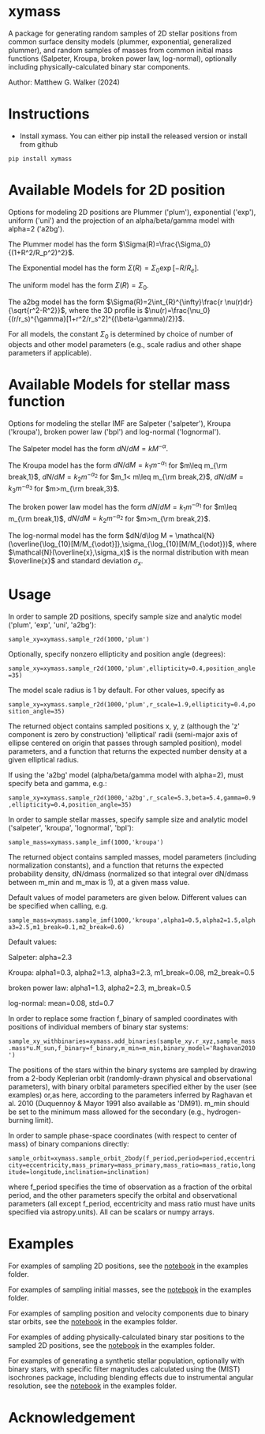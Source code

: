 # xymass

A package for generating random samples of 2D stellar positions from common surface density models (plummer, exponential, generalized plummer), and random samples of masses from common initial mass functions (Salpeter, Kroupa, broken power law, log-normal), optionally including physically-calculated binary star components. 

Author: Matthew G. Walker (2024) 

# Instructions 

* Install xymass. You can either pip install the released version or install from github

```
pip install xymass
```
# Available Models for 2D position

Options for modeling 2D positions are Plummer ('plum'), exponential ('exp'), uniform ('uni') and the projection of an alpha/beta/gamma model with alpha=2 ('a2bg').  

The Plummer model has the form $\Sigma(R)=\frac{\Sigma_0}{(1+R^2/R_p^2)^2}$.

The Exponential model has the form $\Sigma(R)=\Sigma_0\exp[-R/R_e]$.

The uniform model has the form $\Sigma(R)=\Sigma_0$.

The a2bg model has the form $\Sigma(R)=2\int_{R}^{\infty}\frac{r \nu(r)dr}{\sqrt{r^2-R^2}}$, where the 3D profile is $\nu(r)=\frac{\nu_0}{(r/r_s)^{\gamma}[1+r^2/r_s^2]^{(\beta-\gamma)/2}}$.

For all models, the constant $\Sigma_0$ is determined by choice of number of objects and other model parameters (e.g., scale radius and other shape parameters if applicable).

# Available Models for stellar mass function

Options for modeling the stellar IMF are Salpeter ('salpeter'), Kroupa ('kroupa'), broken power law ('bpl') and log-normal ('lognormal').  

The Salpeter model has the form $dN/dM=k M^{-\alpha}$.

The Kroupa model has the form $dN/dM = k_1m^{-\alpha_1}$ for $m\leq m_{\rm break,1}$, $dN/dM=k_2m^{-\alpha_2}$ for $m_1< m\leq m_{\rm break,2}$, $dN/dM=k_3m^{-\alpha_3}$ for $m>m_{\rm break,3}$.

The broken power law model has the form $dN/dM = k_1m^{-\alpha_1}$ for $m\leq m_{\rm break,1}$, $dN/dM=k_2m^{-\alpha_2}$ for $m>m_{\rm break,2}$.

The log-normal model has the form $dN/d\log M = \mathcal{N}(\overline{\log_{10}[M/M_{\odot}]},\sigma_{\log_{10}[M/M_{\odot}})$, where $\mathcal{N}(\overline{x},\sigma_x)$ is the normal distribution with mean $\overline{x}$ and standard deviation $\sigma_x$.

# Usage 

In order to sample 2D positions, specify sample size and analytic model ('plum', 'exp', 'uni', 'a2bg'):

```sample_xy=xymass.sample_r2d(1000,'plum')```

Optionally, specify nonzero ellipticity and position angle (degrees):

```sample_xy=xymass.sample_r2d(1000,'plum',ellipticity=0.4,position_angle=35)```

The model scale radius is 1 by default.  For other values, specify as

```sample_xy=xymass.sample_r2d(1000,'plum',r_scale=1.9,ellipticity=0.4,position_angle=35)```

The returned object contains sampled positions x, y, z (although the 'z' component is zero by construction) 'elliptical' radii (semi-major axis of ellipse centered on origin that passes through sampled position), model parameters, and a function that returns the expected number density at a given elliptical radius.

If using the 'a2bg' model (alpha/beta/gamma model with alpha=2), must specify beta and gamma, e.g.:

```sample_xy=xymass.sample_r2d(1000,'a2bg',r_scale=5.3,beta=5.4,gamma=0.9,ellipticity=0.4,position_angle=35)```


In order to sample stellar masses, specify sample size and analytic model ('salpeter', 'kroupa', 'lognormal', 'bpl'):

 ```sample_mass=xymass.sample_imf(1000,'kroupa')```

The returned object contains sampled masses, model parameters (including normalization constants), and a function that returns the expected probability density, dN/dmass (normalized so that integral over dN/dmass between m_min and m_max is 1), at a given mass value.  

Default values of model parameters are given below.  Different values can be specified when calling, e.g.

 ```sample_mass=xymass.sample_imf(1000,'kroupa',alpha1=0.5,alpha2=1.5,alpha3=2.5,m1_break=0.1,m2_break=0.6)```

Default values:

Salpeter: alpha=2.3

Kroupa: alpha1=0.3, alpha2=1.3, alpha3=2.3, m1_break=0.08, m2_break=0.5

broken power law: alpha1=1.3, alpha2=2.3, m_break=0.5

log-normal: mean=0.08, std=0.7 

In order to replace some fraction f_binary of sampled coordinates with positions of individual members of binary star systems:

 ```sample_xy_withbinaries=xymass.add_binaries(sample_xy.r_xyz,sample_mass.mass*u.M_sun,f_binary=f_binary,m_min=m_min,binary_model='Raghavan2010')```

The positions of the stars within the binary systems are sampled by drawing from a 2-body Keplerian orbit (randomly-drawn physical and observational parameters), with binary orbital parameters specified either by the user (see examples) or,as here, according to the parameters inferred by Raghavan et al. 2010 (Duquennoy & Mayor 1991 also available as 'DM91).  m_min should be set to the minimum mass allowed for the secondary (e.g., hydrogen-burning limit).  

In order to sample phase-space coordinates (with respect to center of mass) of binary companions directly:

 ```sample_orbit=xymass.sample_orbit_2body(f_period,period=period,eccentricity=eccentricity,mass_primary=mass_primary,mass_ratio=mass_ratio,longitude=longitude,inclination=inclination)```

where f_period specifies the time of observation as a fraction of the orbital period, and the other parameters specify the orbital and observational parameters (all except f_period, eccentricity and mass ratio must have units specified via astropy.units).  All can be scalars or numpy arrays.   
 
# Examples 

For examples of sampling 2D positions, see the [notebook](examples/sample_r2d.ipynb) in the examples folder.

For examples of sampling initial masses, see the [notebook](examples/sample_imf.ipynb) in the examples folder.

For examples of sampling position and velocity components due to binary star orbits, see the [notebook](examples/sample_orbit.ipynb) in the examples folder.

For examples of adding physically-calculated binary star positions to the sampled 2D positions, see the [notebook](examples/sample_r2d_with_binaries.ipynb) in the examples folder.

For examples of generating a synthetic stellar population, optionally with binary stars, with specific filter magnitudes calculated using the (MIST) isochrones package, including blending effects due to instrumental angular resolution, see the [notebook](examples/sample_r2d_with_binaries_blend.ipynb) in the examples folder.

# Acknowledgement

